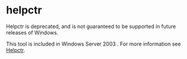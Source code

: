 # helpctr



Helpctr is deprecated, and is not guaranteed to be supported in future releases of Windows.

This tool is included in Windows Server 2003 . For more information see [Helpctr](https://technet.microsoft.com/library/cc755821(v=ws.10).aspx).